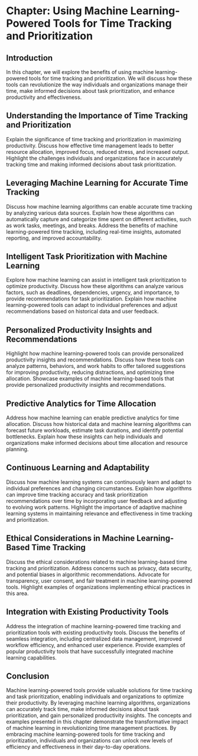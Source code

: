Chapter: Using Machine Learning-Powered Tools for Time Tracking and Prioritization
==================================================================================

Introduction
------------

In this chapter, we will explore the benefits of using machine learning-powered tools for time tracking and prioritization. We will discuss how these tools can revolutionize the way individuals and organizations manage their time, make informed decisions about task prioritization, and enhance productivity and effectiveness.

Understanding the Importance of Time Tracking and Prioritization
----------------------------------------------------------------

Explain the significance of time tracking and prioritization in maximizing productivity. Discuss how effective time management leads to better resource allocation, improved focus, reduced stress, and increased output. Highlight the challenges individuals and organizations face in accurately tracking time and making informed decisions about task prioritization.

Leveraging Machine Learning for Accurate Time Tracking
------------------------------------------------------

Discuss how machine learning algorithms can enable accurate time tracking by analyzing various data sources. Explain how these algorithms can automatically capture and categorize time spent on different activities, such as work tasks, meetings, and breaks. Address the benefits of machine learning-powered time tracking, including real-time insights, automated reporting, and improved accountability.

Intelligent Task Prioritization with Machine Learning
-----------------------------------------------------

Explore how machine learning can assist in intelligent task prioritization to optimize productivity. Discuss how these algorithms can analyze various factors, such as deadlines, dependencies, urgency, and importance, to provide recommendations for task prioritization. Explain how machine learning-powered tools can adapt to individual preferences and adjust recommendations based on historical data and user feedback.

Personalized Productivity Insights and Recommendations
------------------------------------------------------

Highlight how machine learning-powered tools can provide personalized productivity insights and recommendations. Discuss how these tools can analyze patterns, behaviors, and work habits to offer tailored suggestions for improving productivity, reducing distractions, and optimizing time allocation. Showcase examples of machine learning-based tools that provide personalized productivity insights and recommendations.

Predictive Analytics for Time Allocation
----------------------------------------

Address how machine learning can enable predictive analytics for time allocation. Discuss how historical data and machine learning algorithms can forecast future workloads, estimate task durations, and identify potential bottlenecks. Explain how these insights can help individuals and organizations make informed decisions about time allocation and resource planning.

Continuous Learning and Adaptability
------------------------------------

Discuss how machine learning systems can continuously learn and adapt to individual preferences and changing circumstances. Explain how algorithms can improve time tracking accuracy and task prioritization recommendations over time by incorporating user feedback and adjusting to evolving work patterns. Highlight the importance of adaptive machine learning systems in maintaining relevance and effectiveness in time tracking and prioritization.

Ethical Considerations in Machine Learning-Based Time Tracking
--------------------------------------------------------------

Discuss the ethical considerations related to machine learning-based time tracking and prioritization. Address concerns such as privacy, data security, and potential biases in algorithmic recommendations. Advocate for transparency, user consent, and fair treatment in machine learning-powered tools. Highlight examples of organizations implementing ethical practices in this area.

Integration with Existing Productivity Tools
--------------------------------------------

Address the integration of machine learning-powered time tracking and prioritization tools with existing productivity tools. Discuss the benefits of seamless integration, including centralized data management, improved workflow efficiency, and enhanced user experience. Provide examples of popular productivity tools that have successfully integrated machine learning capabilities.

Conclusion
----------

Machine learning-powered tools provide valuable solutions for time tracking and task prioritization, enabling individuals and organizations to optimize their productivity. By leveraging machine learning algorithms, organizations can accurately track time, make informed decisions about task prioritization, and gain personalized productivity insights. The concepts and examples presented in this chapter demonstrate the transformative impact of machine learning in revolutionizing time management practices. By embracing machine learning-powered tools for time tracking and prioritization, individuals and organizations can unlock new levels of efficiency and effectiveness in their day-to-day operations.
